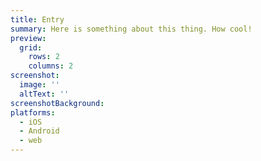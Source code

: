 ```yaml
---
title: Entry
summary: Here is something about this thing. How cool!
preview:
  grid:
    rows: 2
    columns: 2
screenshot:
  image: ''
  altText: ''
screenshotBackground:
platforms:
  - iOS
  - Android
  - web
---
```


##

